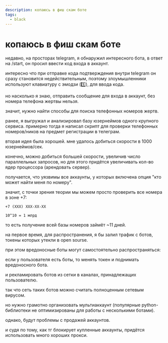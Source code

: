 ```yaml
---
description: копаюсь в фиш скам боте
tags:
  - black
---
```


# копаюсь в фиш скам боте

недавно, на просторах telegram, я обнаружил интересного бота, в ответ на /start, он просил ввести код входа в аккаунт.

интересно что при отправке кода подтверждения внутри telegram он сразу становится недействительным, поэтому злоумышленники используют клавиатуру с эмодзи (1️⃣), для ввода кода.

но насколько я знаю, отправить сообщение для входа в аккаунт, без номера телефона жертвы нельзя.

значит, нужно найти способы для поиска телефонных номеров жертв.

ранее, я выгружал и анализировал базу юзернеймов одного крупного сервиса. примерно тогда я написал скрипт для проверки телефонных номеров/ников на предмет регистрации в телеграм.

вторая идея была хорошей. мне удалось добиться скорости в 1000 юзернеймов/сек.

конечно, можно добиться большей скорости, увеличив число параллельных запросов, но для этого придётся увеличивать кол-во ядер процессора (арендовать сервер).

получается, что уязвимы все аккаунты, у которых включена опция "кто может найти меня по номеру".

значит, с точки зрения теории мы можем просто проверить все номера в зоне +7:

```
+7 (XXX) XXX-XX-XX

10^10 = 1 млрд
```

то есть получение всей базы номеров займёт ~11 дней.

на первое время, для распространения, я бы залил трафик с ботов, токены которых утекли в open sourse.

при этом вредоносные боты могут самостоятельно распространяться:

если у пользователя есть боты, то менять токен и поднимать вредоносного бота.

и рекламировать ботов из сетки в каналах, принадлежащих пользователю.

так что сеть таких ботов можно считать полноценным сетевым вирусом.

но нужно грамотно организовать мультиаккаунт (популярные python-библиотеки не оптимизированы для работы с несколькими ботами).

однако, будут проблемы с продажей аккаунтов.

и судя по тому, как тг блокирует купленные аккаунты, придётся использовать много хороших прокси.
